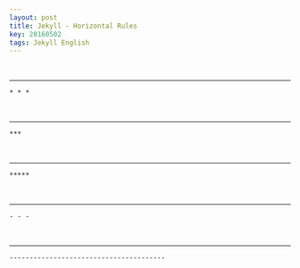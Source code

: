 ```yaml
---
layout: post
title: Jekyll - Horizontal Rules
key: 20160502
tags: Jekyll English
---
```


<br/>

* * *

<!--more-->

    * * *

<br/>

***

    ***

<br/>

*****

    *****

<br/>

- - -

    - - -

<br/>

---------------------------------------

    ---------------------------------------